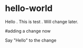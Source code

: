 # hello-world

Hello . This is test . Will change later.

#adding a change now

Say "Hello" to the change
